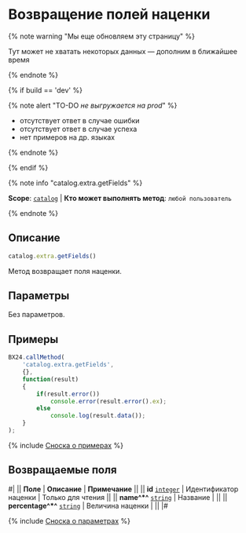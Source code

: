 # Возвращение полей наценки

{% note warning "Мы еще обновляем эту страницу" %}

Тут может не хватать некоторых данных — дополним в ближайшее время

{% endnote %}

{% if build == 'dev' %}

{% note alert "TO-DO _не выгружается на prod_" %}

- отсутствует ответ в случае ошибки
- отсутствует ответ в случае успеха
- нет примеров на др. языках
  
{% endnote %}

{% endif %}

{% note info "catalog.extra.getFields" %}

**Scope**: [`catalog`](../../scopes/permissions.md) | **Кто может выполнять метод**: `любой пользователь`

{% endnote %}

## Описание

```js
catalog.extra.getFields()
```

Метод возвращает поля наценки.

## Параметры

Без параметров.

## Примеры

```javascript
BX24.callMethod(
    'catalog.extra.getFields',
    {},
    function(result)
    {
        if(result.error())
            console.error(result.error().ex);
        else
            console.log(result.data());
    }
);
```
{% include [Сноска о примерах](../../../_includes/examples.md) %}

## Возвращаемые поля

#|
|| **Поле** | **Описание** | **Примечание** ||
|| **id**
[`integer`](../../data-types.md) | Идентификатор наценки | Только для чтения ||
|| **name^*^**
[`string`](../../data-types.md) | Название |  ||
|| **percentage^*^**
[`string`](../../data-types.md) | Величина наценки |  ||
|#

{% include [Сноска о параметрах](../../../_includes/required.md) %}